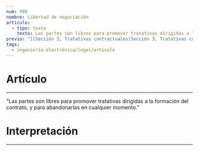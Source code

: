 ```yaml
---
num: 990
nombre: Libertad de negociación
articulo:
  - tipo: texto
    texto: Las partes son libres para promover tratativas dirigidas a la formación del contrato, y para abandonarlas en cualquier momento.
previo: "[[Sección 3, Tratativas contractuales|Sección 3, Tratativas contractuales]]"
tags:
  - ingeniería-electrónica/legal/articulo
---
```

# Artículo
---
"Las partes son libres para promover tratativas dirigidas a la formación del contrato, y para abandonarlas en cualquier momento."

# Interpretación
---
